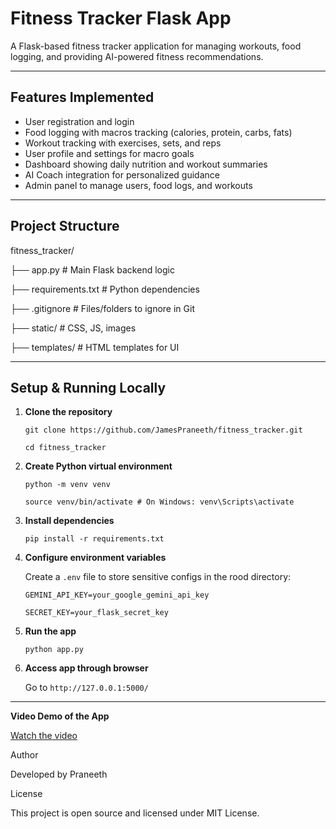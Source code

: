 # Fitness Tracker Flask App

A Flask-based fitness tracker application for managing workouts, food logging, and providing AI-powered fitness recommendations.

---

## Features Implemented

- User registration and login
- Food logging with macros tracking (calories, protein, carbs, fats)
- Workout tracking with exercises, sets, and reps
- User profile and settings for macro goals
- Dashboard showing daily nutrition and workout summaries
- AI Coach integration for personalized guidance
- Admin panel to manage users, food logs, and workouts

---

## Project Structure

fitness_tracker/

├── app.py # Main Flask backend logic

├── requirements.txt # Python dependencies

├── .gitignore # Files/folders to ignore in Git

├── static/ # CSS, JS, images

├── templates/ # HTML templates for UI



---

## Setup & Running Locally

1. **Clone the repository**

    `git clone https://github.com/JamesPraneeth/fitness_tracker.git`
    
    `cd fitness_tracker`


2. **Create Python virtual environment**

    `python -m venv venv`
    
    `source venv/bin/activate # On Windows: venv\Scripts\activate`

3. **Install dependencies**

    `pip install -r requirements.txt`


4. **Configure environment variables**  

    Create a `.env` file to store sensitive configs in the rood directory:
    
    `GEMINI_API_KEY=your_google_gemini_api_key`
    
    `SECRET_KEY=your_flask_secret_key`


5. **Run the app**

    `python app.py`


6. **Access app through browser**  

    Go to `http://127.0.0.1:5000/`

---
**Video Demo of the App**

[Watch the video](https://github.com/JamesPraneeth/fitness_tracker/blob/main/media/demo.mp4)


Author

Developed by Praneeth

License

This project is open source and licensed under MIT License.
